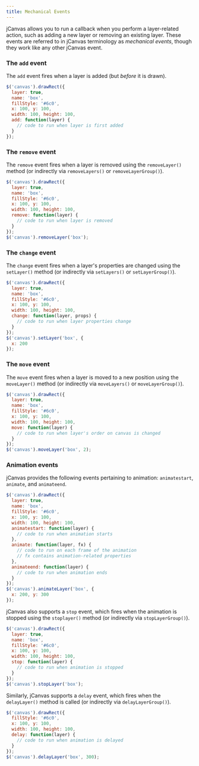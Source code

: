 ```yaml
---
title: Mechanical Events
---
```


jCanvas allows you to run a callback when you perform a layer-related action, such as adding a new layer or removing an existing layer. These events are referred to in jCanvas terminology as *mechanical events*, though they work like any other jCanvas event.

### The `add` event

The `add` event fires when a layer is added (but *before* it is drawn).

```js
$('canvas').drawRect({
  layer: true,
  name: 'box',
  fillStyle: '#6c0',
  x: 100, y: 100,
  width: 100, height: 100,
  add: function(layer) {
    // code to run when layer is first added
  }
});
```

### The `remove` event

The `remove` event fires when a layer is removed using the `removeLayer()` method (or indirectly via `removeLayers()` or `removeLayerGroup()`).

```js
$('canvas').drawRect({
  layer: true,
  name: 'box',
  fillStyle: '#6c0',
  x: 100, y: 100,
  width: 100, height: 100,
  remove: function(layer) {
    // code to run when layer is removed
  }
});
$('canvas').removeLayer('box');
```

### The `change` event

The `change` event fires when a layer's properties are changed using the `setLayer()` method (or indirectly via `setLayers()` or `setLayerGroup()`).

```js
$('canvas').drawRect({
  layer: true,
  name: 'box',
  fillStyle: '#6c0',
  x: 100, y: 100,
  width: 100, height: 100,
  change: function(layer, props) {
    // code to run when layer properties change
  }
});
$('canvas').setLayer('box', {
  x: 200
});
```

### The `move` event

The `move` event fires when a layer is moved to a new position using the `moveLayer()` method (or indirectly via `moveLayers()` or `moveLayerGroup()`).

```js
$('canvas').drawRect({
  layer: true,
  name: 'box',
  fillStyle: '#6c0',
  x: 100, y: 100,
  width: 100, height: 100,
  move: function(layer) {
    // code to run when layer's order on canvas is changed
  }
});
$('canvas').moveLayer('box', 2);
```

### Animation events

jCanvas provides the following events pertaining to animation: `animatestart`, `animate`, and `animateend`.

```js
$('canvas').drawRect({
  layer: true,
  name: 'box',
  fillStyle: '#6c0',
  x: 100, y: 100,
  width: 100, height: 100,
  animatestart: function(layer) {
    // code to run when animation starts
  },
  animate: function(layer, fx) {
    // code to run on each frame of the animation
    // fx contains animation-related properties
  },
  animateend: function(layer) {
    // code to run when animation ends
  }
});
$('canvas').animateLayer('box', {
  x: 200, y: 300
});
```

jCanvas also supports a `stop` event, which fires when the animation is stopped using the `stoplayer()` method (or indirectly via `stopLayerGroup()`).

```js
$('canvas').drawRect({
  layer: true,
  name: 'box',
  fillStyle: '#6c0',
  x: 100, y: 100,
  width: 100, height: 100,
  stop: function(layer) {
    // code to run when animation is stopped
  }
});
$('canvas').stopLayer('box');
```

Similarly, jCanvas supports a `delay` event, which fires when the `delayLayer()` method is called (or indirectly via `delayLayerGroup()`).

```js
$('canvas').drawRect({
  fillStyle: '#6c0',
  x: 100, y: 100,
  width: 100, height: 100,
  delay: function(layer) {
    // code to run when animation is delayed
  }
});
$('canvas').delayLayer('box', 300);
```
